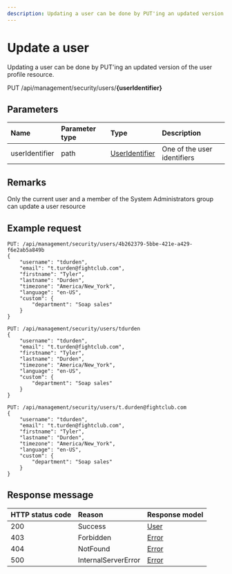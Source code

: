 ```yaml
---
description: Updating a user can be done by PUT'ing an updated version of the user profile resource.
---
```


# Update a user

Updating a user can be done by PUT'ing an updated version of the user profile resource.

<span class="label label--put">PUT</span> /api/management/security/users/**{userIdentifier}**

## Parameters

| Name           | Parameter type | Type                                       | Description                 |
| :------------- | :------------- | :----------------------------------------- | :-------------------------- |
| userIdentifier | path           | [UserIdentifier](/security/identifiers.md) | One of the user identifiers |

## Remarks

Only the current user and a member of the System Administrators group can update a user resource

## Example request

```http
PUT: /api/management/security/users/4b262379-5bbe-421e-a429-f6e2ab5a849b
{
    "username": "tdurden",
    "email": "t.turden@fightclub.com",
    "firstname": "Tyler",
    "lastname": "Durden",
    "timezone": "America/New_York",
    "language": "en-US",
    "custom": {
        "department": "Soap sales"
    }
}
```

```http
PUT: /api/management/security/users/tdurden
{
    "username": "tdurden",
    "email": "t.turden@fightclub.com",
    "firstname": "Tyler",
    "lastname": "Durden",
    "timezone": "America/New_York",
    "language": "en-US",
    "custom": {
        "department": "Soap sales"
    }
}
```

```http
PUT: /api/management/security/users/t.durden@fightclub.com
{
    "username": "tdurden",
    "email": "t.turden@fightclub.com",
    "firstname": "Tyler",
    "lastname": "Durden",
    "timezone": "America/New_York",
    "language": "en-US",
    "custom": {
        "department": "Soap sales"
    }
}
```

## Response message

| HTTP status code | Reason              | Response model                   |
| :--------------- | :------------------ | :------------------------------- |
| 200              | Success             | [User](/model/user.md)           |
| 403              | Forbidden           | [Error](/key-concepts/errors.md) |
| 404              | NotFound            | [Error](/key-concepts/errors.md) |
| 500              | InternalServerError | [Error](/key-concepts/errors.md) |

